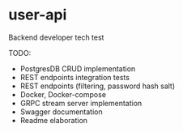 # user-api
Backend developer tech test

TODO:
- PostgresDB CRUD implementation
- REST endpoints integration tests
- REST endpoints (filtering, password hash salt)
- Docker, Docker-compose
- GRPC stream server implementation
- Swagger documentation
- Readme elaboration